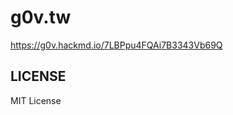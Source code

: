 g0v.tw
============

https://g0v.hackmd.io/7LBPpu4FQAi7B3343Vb69Q


LICENSE
------------

MIT License
